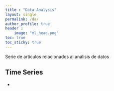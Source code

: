 ```yaml
---
title : "Data Analysis" 
layout: single
permalink: /da/
author_profile: true
header :
    image: "ml_head.png"
toc: true
toc_sticky: true
---
```


Serie de artículos relacionados al análisis de datos




## Time Series

* 
 


